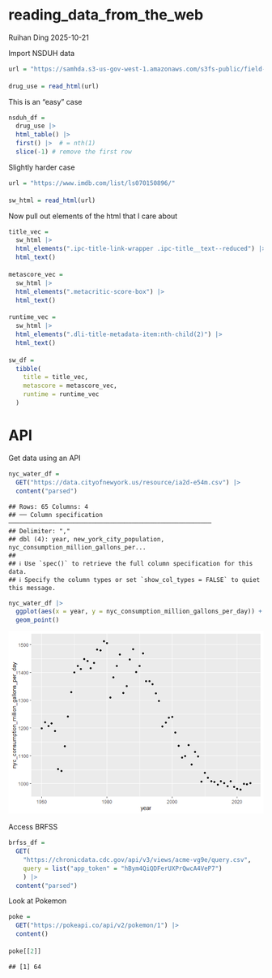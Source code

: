 reading_data_from_the_web
================
Ruihan Ding
2025-10-21

Import NSDUH data

``` r
url = "https://samhda.s3-us-gov-west-1.amazonaws.com/s3fs-public/field-uploads/2k15StateFiles/NSDUHsaeShortTermCHG2015.htm"

drug_use = read_html(url)
```

This is an “easy” case

``` r
nsduh_df = 
  drug_use |> 
  html_table() |> 
  first() |>  # = nth(1)
  slice(-1) # remove the first row
```

Slightly harder case

``` r
url = "https://www.imdb.com/list/ls070150896/"

sw_html = read_html(url)
```

Now pull out elements of the html that I care about

``` r
title_vec = 
  sw_html |> 
  html_elements(".ipc-title-link-wrapper .ipc-title__text--reduced") |> 
  html_text()

metascore_vec = 
  sw_html |> 
  html_elements(".metacritic-score-box") |> 
  html_text()

runtime_vec = 
  sw_html |> 
  html_elements(".dli-title-metadata-item:nth-child(2)") |> 
  html_text()

sw_df = 
  tibble(
    title = title_vec,
    metascore = metascore_vec,
    runtime = runtime_vec
  )
```

# API

Get data using an API

``` r
nyc_water_df = 
  GET("https://data.cityofnewyork.us/resource/ia2d-e54m.csv") |> 
  content("parsed")
```

    ## Rows: 65 Columns: 4
    ## ── Column specification ────────────────────────────────────────────────────────
    ## Delimiter: ","
    ## dbl (4): year, new_york_city_population, nyc_consumption_million_gallons_per...
    ## 
    ## ℹ Use `spec()` to retrieve the full column specification for this data.
    ## ℹ Specify the column types or set `show_col_types = FALSE` to quiet this message.

``` r
nyc_water_df |> 
  ggplot(aes(x = year, y = nyc_consumption_million_gallons_per_day)) +
  geom_point()
```

![](reading_data_from_the_web_files/figure-gfm/unnamed-chunk-5-1.png)<!-- -->

Access BRFSS

``` r
brfss_df = 
  GET(
    "https://chronicdata.cdc.gov/api/v3/views/acme-vg9e/query.csv",
    query = list("app_token" = "hBym4QiQDFerUXPrQwcA4VeP7")
    ) |> 
  content("parsed")
```

Look at Pokemon

``` r
poke = 
  GET("https://pokeapi.co/api/v2/pokemon/1") |> 
  content()

poke[[2]]
```

    ## [1] 64
